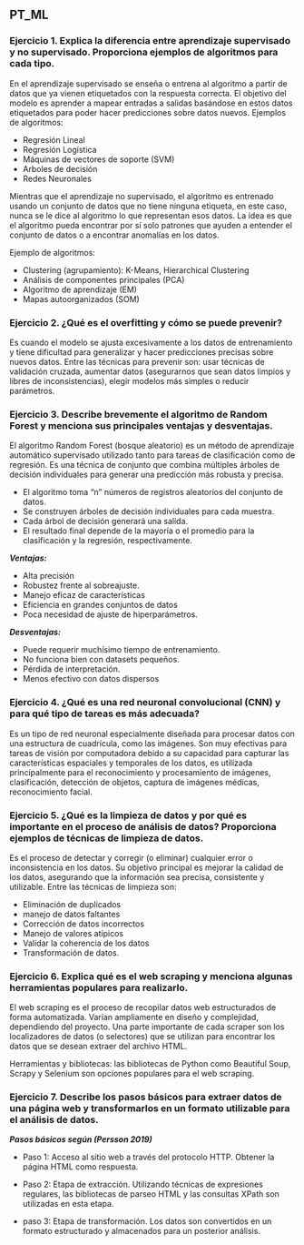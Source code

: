 ## PT_ML

### Ejercicio 1. Explica la diferencia entre aprendizaje supervisado y no supervisado. Proporciona ejemplos de algoritmos para cada tipo.

En el aprendizaje supervisado se enseña o entrena al algoritmo a partir de datos que ya vienen etiquetados con la respuesta correcta. El objetivo del modelo es aprender a mapear entradas a salidas basándose en estos datos etiquetados para poder hacer predicciones sobre datos nuevos. Ejemplos de algoritmos:
- Regresión Lineal
- Regresión Logística
- Máquinas de vectores de soporte (SVM)
- Arboles de decisión 
- Redes Neuronales

Mientras que el aprendizaje no supervisado, el algoritmo es entrenado usando un conjunto de datos que no tiene ninguna etiqueta, en este caso, nunca se le dice al algoritmo lo que representan esos datos. La idea es que el algoritmo pueda encontrar por sí solo patrones que ayuden a entender el conjunto de datos o a encontrar anomalías en los datos.

Ejemplo de algoritmos:
- Clustering (agrupamiento): K-Means, Hierarchical Clustering
- Análisis de componentes principales (PCA)
- Algoritmo de aprendizaje (EM)
- Mapas autoorganizados (SOM)

### Ejercicio 2. ¿Qué es el overfitting y cómo se puede prevenir?

Es cuando el modelo se ajusta excesivamente a los datos de entrenamiento y tiene dificultad para generalizar y hacer predicciones precisas sobre nuevos datos.
Entre las técnicas para prevenir son: usar técnicas de validación cruzada, aumentar datos (asegurarnos que sean datos limpios y libres de inconsistencias), elegir modelos más simples o reducir parámetros.


### Ejercicio 3. Describe brevemente el algoritmo de Random Forest y menciona sus principales ventajas y desventajas.

El algoritmo Random Forest (bosque aleatorio) es un método de aprendizaje automático supervisado utilizado tanto para tareas de clasificación como de regresión. Es una técnica de conjunto que combina múltiples árboles de decisión individuales para generar una predicción más robusta y precisa.

- El algoritmo toma “n” números de registros aleatorios del conjunto de datos.
- Se construyen árboles de decisión individuales para cada muestra.
- Cada árbol de decisión generará una salida.
- El resultado final depende de la mayoría o el promedio para la clasificación y la regresión, respectivamente.

 ***Ventajas:***
- Alta precisión
- Robustez frente al sobreajuste.
- Manejo eficaz de características
- Eficiencia en grandes conjuntos de datos
- Poca necesidad de ajuste de hiperparámetros.
  
***Desventajas:***
- Puede requerir muchísimo tiempo de entrenamiento.
- No funciona bien con datasets pequeños.
- Pérdida de interpretación.
- Menos efectivo con datos dispersos

### Ejercicio 4. ¿Qué es una red neuronal convolucional (CNN) y para qué tipo de tareas es más adecuada?

Es un tipo de red neuronal especialmente diseñada para procesar datos con una estructura de cuadrícula, como las imágenes. Son muy efectivas para tareas de visión por computadora debido a su capacidad para capturar las características espaciales y temporales de los datos, es utilizada principalmente para el reconocimiento y procesamiento de imágenes, clasificación, detección de objetos, captura de imágenes médicas, reconocimiento facial.

### Ejercicio 5. ¿Qué es la limpieza de datos y por qué es importante en el proceso de análisis de datos? Proporciona ejemplos de técnicas de limpieza de datos.
Es el proceso de detectar y corregir (o eliminar) cualquier error o inconsistencia en los datos. Su objetivo principal es mejorar la calidad de los datos, asegurando que la información sea precisa, consistente y utilizable.
Entre las técnicas de limpieza son:

- Eliminación de duplicados
- manejo de datos faltantes
- Corrección de datos incorrectos 
- Manejo de valores atípicos
- Validar la coherencia de los datos
- Transformación de datos.

### Ejercicio 6. Explica qué es el web scraping y menciona algunas herramientas populares para realizarlo.
El web scraping es el proceso de recopilar datos web estructurados de forma automatizada. Varían ampliamente en diseño y complejidad, dependiendo del proyecto. Una parte importante de cada scraper son los localizadores de datos (o selectores) que se utilizan para encontrar los datos que se desean extraer del archivo HTML. 

Herramientas y bibliotecas: las bibliotecas de Python como Beautiful Soup, Scrapy y Selenium son opciones populares para el web scraping.
<br>
### Ejercicio 7. Describe los pasos básicos para extraer datos de una página web y transformarlos en un formato utilizable para el análisis de datos.

***Pasos básicos según (Persson 2019)***
- Paso 1: Acceso al sitio web a través del protocolo HTTP. Obtener la página HTML como respuesta.

- Paso 2: Etapa de extracción. Utilizando técnicas de expresiones regulares, las bibliotecas de parseo HTML y las consultas XPath son utilizadas en esta etapa.

- paso 3: Etapa de transformación. Los datos son convertidos en un formato estructurado y almacenados para un posterior análisis.
